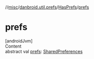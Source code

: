 //[misc](../../index.md)/[danbroid.util.prefs](../index.md)/[HasPrefs](index.md)/[prefs](prefs.md)



# prefs  
[androidJvm]  
Content  
abstract val [prefs](prefs.md): [SharedPreferences](https://developer.android.com/reference/kotlin/android/content/SharedPreferences.html)  



